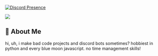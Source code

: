 [![Discord Presence](https://lanyard.cnrad.dev/api/429708337039278101?hideTimestamp=true&hideDiscrim=true&idleMessage=Floating%20in%20the%20endless%20abyss&bg=000000&)](https://pixldev.carrd.co)

![](https://quotes-github-readme.vercel.app/api?type=verticle&theme=chartreuse-dark)

## 🚀 About Me
hi, uh, i make bad code projects and discord bots sometimes? hobbiest in python and every blue moon javascript. no time management skills!

